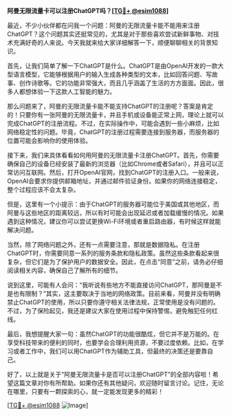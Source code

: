 **阿曼无限流量卡可以注册ChatGPT吗？[[TG💪+ @esim1088](https://t.me/s/esim1088)]**

最近，不少小伙伴都在问我一个问题：阿曼的无限流量卡能不能用来注册ChatGPT？这个问题其实还挺常见的，尤其是对于那些喜欢尝试新鲜事物、对技术充满好奇的人来说。今天我就来给大家详细解答一下，顺便聊聊相关的背景知识。

首先，让我们简单了解一下ChatGPT是什么。ChatGPT是由OpenAI开发的一款大型语言模型，它能够根据用户的输入生成各种类型的文本，比如回答问题、写故事、创作诗歌等。它的功能非常强大，而且几乎涵盖了生活的方方面面。因此，很多人都想体验一下这款人工智能的魅力。

那么问题来了，阿曼的无限流量卡能不能支持ChatGPT的注册呢？答案是肯定的！只要你有一张阿曼的无限流量卡，并且手机或设备能正常上网，理论上就可以完成ChatGPT的注册流程。不过，在实际操作中，可能会遇到一些小麻烦，比如网络稳定性的问题。毕竟，ChatGPT的注册过程需要连接到服务器，而服务器的位置可能会影响你的使用体验。

接下来，我们来具体看看如何用阿曼的无限流量卡注册ChatGPT。首先，你需要确保自己的设备已经安装了最新的浏览器（比如Chrome或者Safari），并且可以正常访问互联网。然后，打开OpenAI官网，找到ChatGPT的注册入口。一般来说，OpenAI会要求你提供邮箱地址，并通过邮件验证身份。如果你的网络连接稳定，整个过程应该不会太复杂。

但是，这里有一个小提示：由于ChatGPT的服务器可能位于美国或其他地区，而阿曼与这些地区的距离较远，所以有时可能会出现延迟或者加载缓慢的情况。如果遇到这种情况，建议你可以尝试更换Wi-Fi环境或者重启路由器，有时候这样就能解决问题。

当然，除了网络问题之外，还有一点需要注意，那就是数据隐私。在注册ChatGPT时，你需要同意一系列的服务条款和隐私政策。虽然这些条款看起来很复杂，但它们是为了保护用户的数据安全。因此，在点击“同意”之前，请务必仔细阅读相关内容，确保自己了解所有的细节。

说到这里，可能有人会问：“我听说有些地方不能直接访问ChatGPT，那阿曼是不是也有限制？”其实，这主要取决于当地的网络政策。目前来看，阿曼并没有明确禁止ChatGPT的使用，所以只要你遵守相关法律法规，正常使用是没有问题的。不过，为了保险起见，我还是建议大家在使用过程中保持警惕，避免触犯任何红线。

最后，我想提醒大家一句：虽然ChatGPT的功能很酷炫，但它并不是万能的。在享受科技带来的便利的同时，也要学会合理利用资源，不要过度依赖。比如，在学习或者工作中，我们可以用ChatGPT作为辅助工具，但最终的决策还是要靠自己。

好了，以上就是关于“阿曼无限流量卡是否可以注册ChatGPT”的全部内容啦！希望这篇文章对你有所帮助。如果你还有其他疑问，欢迎随时留言讨论。记住，无论在哪里，只要有一颗探索的心，就一定能发现更多的精彩！

[[TG💪+ @esim1088](https://t.me/s/esim1088) ![Image](https://i.postimg.cc/4NQfJmqS/Snipaste-2025-05-13-00-14-12.png)]